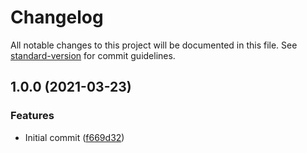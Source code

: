# Changelog

All notable changes to this project will be documented in this file. See [standard-version](https://github.com/conventional-changelog/standard-version) for commit guidelines.

## 1.0.0 (2021-03-23)


### Features

* Initial commit ([f669d32](https://github.com/danielcerongrajales/Bottom_navigation/commit/f669d32210918c20d0df5ae3bd03528f7e2eea36))
